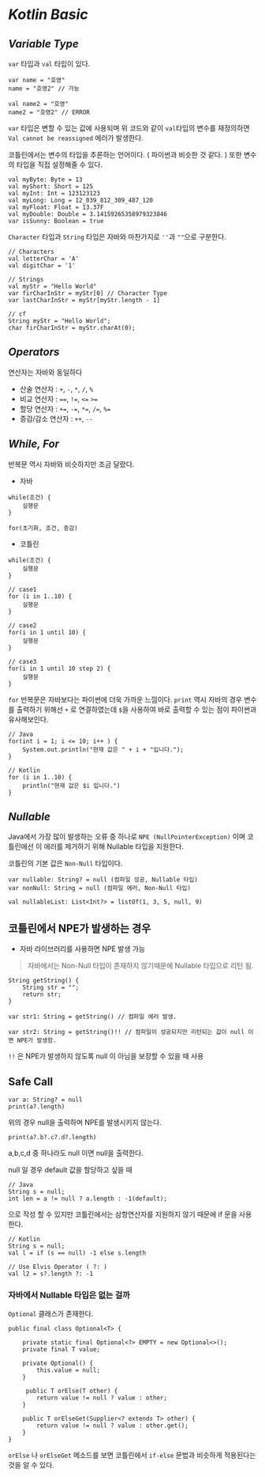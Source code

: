 # ***Kotlin Basic***

## ***Variable Type***

`var` 타입과 `val` 타입이 있다.

```
var name = "호영"
name = "호영2" // 가능

val name2 = "호영"
name2 = "호영2" // ERROR
```

`var` 타입은 변할 수 있는 값에 사용되며 위 코드와 같이 `val`타입의 변수를 재정의하면 `Val cannot be reassigned` 에러가 발생한다.

코틀린에서는 변수의 타입을 추론하는 언어이다. ( 파이썬과 비슷한 것 같다. )
또한 변수의 타입을 직접 설정해줄 수 있다.

```
val myByte: Byte = 13
val myShort: Short = 125
val myInt: Int = 123123123
val myLong: Long = 12_039_812_309_487_120
val myFloat: Float = 13.37F
val myDouble: Double = 3.14159265358979323846
var isSunny: Boolean = true
```

`Character` 타입과 `String` 타입은 자바와 마찬가지로 `''`과 `""`으로 구분한다.

```
// Characters
val letterChar = 'A'
val digitChar = '1'
 
// Strings
val myStr = "Hello World"
var firCharInStr = myStr[0] // Character Type
var lastCharInStr = myStr[myStr.length - 1]

// cf
String myStr = "Hello World";
char firCharInStr = myStr.charAt(0);
```

## ***Operators***

연산자는 자바와 동일하다
* 산술 연산자 : `+`, `-`, `*`, `/`, `%`
* 비교 연산자 : `==`, `!=`, `<=` `>=` 
* 할당 연산자 : `+=`, `-=`, `*=`, `/=`, `%=`
* 증감/감소 연산자 : `++`, `--`

## ***While, For***
반복문 역시 자바와 비슷하지만 조금 달랐다.

- 자바
```
while(조건) {
    실행문
}

for(초기화, 조건, 증감)
```

- 코틀린
```
while(조건) {
    실행문
}

// case1
for (i in 1..10) {
    실행문
}

// case2
for(i in 1 until 10) {
    실행문
}

// case3
for(i in 1 until 10 step 2) {
    실행문
}
```

`for` 반복문은 자바보다는 파이썬에 더욱 가까운 느낌이다.
`print` 역시 자바의 경우 변수를 출력하기 위해선 `+` 로 연결하였는데 `$`을 사용하여 바로 출력할 수 있는 점이 파이썬과 유사해보인다.

```
// Java
for(int i = 1; i <= 10; i++ ) {
    System.out.println("현재 값은 " + i + "입니다.");
}

// Kotlin
for (i in 1..10) {
    println("현재 값은 $i 입니다.")
}
```



## ***Nullable***

Java에서 가장 많이 발생하는 오류 중 하나로 `NPE (NullPointerException)` 이며 코틀린에선 이 에러를 제거하기 위해 Nullable 타입을 지원한다.

코틀린의 기본 값은 `Non-Null` 타입이다.

```
var nullable: String? = null (컴파일 성공, Nullable 타입)
var nonNull: String = null (컴파일 에러, Non-Null 타입)

val nullableList: List<Int?> = listOf(1, 3, 5, null, 9)
```

## 코틀린에서 NPE가 발생하는 경우
 - 자바 라이브러리를 사용하면 NPE 발생 가능

>자바에서는 Non-Null 타입이 존재하지 않기때문에 Nullable 타입으로 리턴 됨.

```
String getString() {
    String str = "";
    return str;
}

var str1: String = getString() // 컴파일 에러 발생.

var str2: String = getString()!! // 컴파일이 성공되지만 리턴되는 값이 null 이면 NPE가 발생함.
```

`!!` 은 NPE가 발생하지 않도록 null 이 아님을 보장할 수 있을 때 사용

## Safe Call


```
var a: String? = null
print(a?.length)
```
위의 경우 null을 출력하며 NPE를 발생시키지 않는다.

```
print(a?.b?.c?.d?.length)
```
a,b,c,d 중 하나라도 null 이면 null을 출력한다.

null 일 경우 default 값을 할당하고 싶을 때
```
// Java
String s = null;
int len = a != null ? a.length : -1(default);
```
으로 작성 할 수 있지만 코틀린에서는 삼항연산자를 지원하지 않기 때문에 if 문을 사용한다.

```
// Kotlin
String s = null;
val l = if (s == null) -1 else s.length

// Use Elvis Operator ( ?: )
val l2 = s?.length ?: -1

```

### 자바에서 Nullable 타입은 없는 걸까

`Optional` 클래스가 존재한다.

```
public final class Optional<T> {

    private static final Optional<?> EMPTY = new Optional<>();
    private final T value;
    
    private Optional() {
        this.value = null;
    }
    
     public T orElse(T other) {
        return value != null ? value : other;
    }

    public T orElseGet(Supplier<? extends T> other) {
        return value != null ? value : other.get();
    }
}
```

`orElse` 나 `orElseGet` 메소드를 보면 코틀린에서 `if-else` 문법과 비슷하게 적용된다는 것을 알 수 있다.